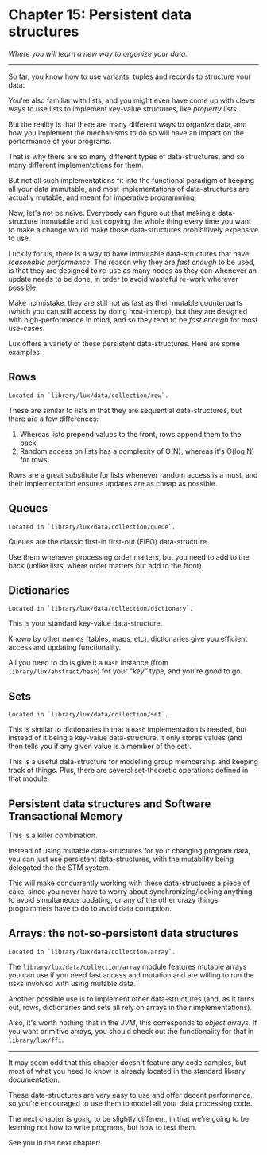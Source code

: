 # Chapter 15: Persistent data structures

_Where you will learn a new way to organize your data._

---

So far, you know how to use variants, tuples and records to structure your data.

You're also familiar with lists, and you might even have come up with clever ways to use lists to implement key-value structures, like _property lists_.

But the reality is that there are many different ways to organize data, and how you implement the mechanisms to do so will have an impact on the performance of your programs.

That is why there are so many different types of data-structures, and so many different implementations for them.

But not all such implementations fit into the functional paradigm of keeping all your data immutable, and most implementations of data-structures are actually mutable, and meant for imperative programming.

Now, let's not be naïve.
Everybody can figure out that making a data-structure immutable and just copying the whole thing every time you want to make a change would make those data-structures prohibitively expensive to use.

Luckily for us, there is a way to have immutable data-structures that have _reasonable performance_.
The reason why they are _fast enough_ to be used, is that they are designed to re-use as many nodes as they can whenever an update needs to be done, in order to avoid wasteful re-work wherever possible.

Make no mistake, they are still not as fast as their mutable counterparts (which you can still access by doing host-interop), but they are designed with high-performance in mind, and so they tend to be _fast enough_ for most use-cases.

Lux offers a variety of these persistent data-structures.
Here are some examples:

## Rows

	Located in `library/lux/data/collection/row`.

These are similar to lists in that they are sequential data-structures, but there are a few differences:

1. Whereas lists prepend values to the front, rows append them to the back.
2. Random access on lists has a complexity of O(N), whereas it's O(log N) for rows.

Rows are a great substitute for lists whenever random access is a must, and their implementation ensures updates are as cheap as possible.

## Queues

	Located in `library/lux/data/collection/queue`.

Queues are the classic first-in first-out (FIFO) data-structure.

Use them whenever processing order matters, but you need to add to the back (unlike lists, where order matters but add to the front).

## Dictionaries

	Located in `library/lux/data/collection/dictionary`.

This is your standard key-value data-structure.

Known by other names (tables, maps, etc), dictionaries give you efficient access and updating functionality.

All you need to do is give it a `Hash` instance (from `library/lux/abstract/hash`) for your _"key"_ type, and you're good to go.

## Sets

	Located in `library/lux/data/collection/set`.

This is similar to dictionaries in that a `Hash` implementation is needed, but instead of it being a key-value data-structure, it only stores values (and then tells you if any given value is a member of the set).

This is a useful data-structure for modelling group membership and keeping track of things. Plus, there are several set-theoretic operations defined in that module.

## Persistent data structures and Software Transactional Memory

This is a killer combination.

Instead of using mutable data-structures for your changing program data, you can just use persistent data-structures, with the mutability being delegated the the STM system.

This will make concurrently working with these data-structures a piece of cake, since you never have to worry about synchronizing/locking anything to avoid simultaneous updating, or any of the other crazy things programmers have to do to avoid data corruption.

## Arrays: the not-so-persistent data structures

	Located in `library/lux/data/collection/array`.

The `library/lux/data/collection/array` module features mutable arrays you can use if you need fast access and mutation and are willing to run the risks involved with using mutable data.

Another possible use is to implement other data-structures (and, as it turns out, rows, dictionaries and sets all rely on arrays in their implementations).

Also, it's worth nothing that in the _JVM_, this corresponds to _object arrays_.
If you want primitive arrays, you should check out the functionality for that in `library/lux/ffi`.

---

It may seem odd that this chapter doesn't feature any code samples, but most of what you need to know is already located in the standard library documentation.

These data-structures are very easy to use and offer decent performance, so you're encouraged to use them to model all your data processing code.

The next chapter is going to be slightly different, in that we're going to be learning not how to write programs, but how to test them.

See you in the next chapter!

